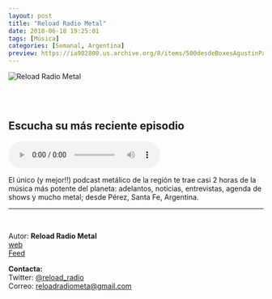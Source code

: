 ```yaml
---
layout: post
title: "Reload Radio Metal"
date: 2018-06-18 19:25:01
tags: [Música]
categories: [Semanal, Argentina]
preview: https://ia902800.us.archive.org/8/items/500desdeBoxesAgustinPalmeiro/300cover-DamianQuattrociocchi.png
---
```


![Reload Radio Metal](https://ia902800.us.archive.org/8/items/500desdeBoxesAgustinPalmeiro/500cover-DamianQuattrociocchi.png)

<br/>
<br/>

## Escucha su más reciente episodio

<!--reproductor-feed=https://audioboom.com/channels/4598059.rss-->
<!--reproductor-start-->
<audio id="audio" preload="auto" controls="" src="https://audioboom.com/posts/7070776.mp3?modified=1541160224&source=rss&stitched=1"></audio>
<!--reproductor-end-->

El único (y mejor!!) podcast metálico de la región te trae casi 2 horas de la música más potente del planeta: adelantos, noticias, entrevistas, agenda de shows y mucho metal; desde Pérez, Santa Fe, Argentina.

_ _ _
<br>

Autor: **Reload Radio Metal**  
[web](http://reloadradiometal.wordpress.com)  
[Feed](https://audioboom.com/channels/4598059.rss)  



**Contacta:**  
Twitter: [@reload_radio](https://twitter.com/reload_radio)  
Correo: [reloadradiometa@gmail.com](mailto:reloadradiometa@gmail.com)  
